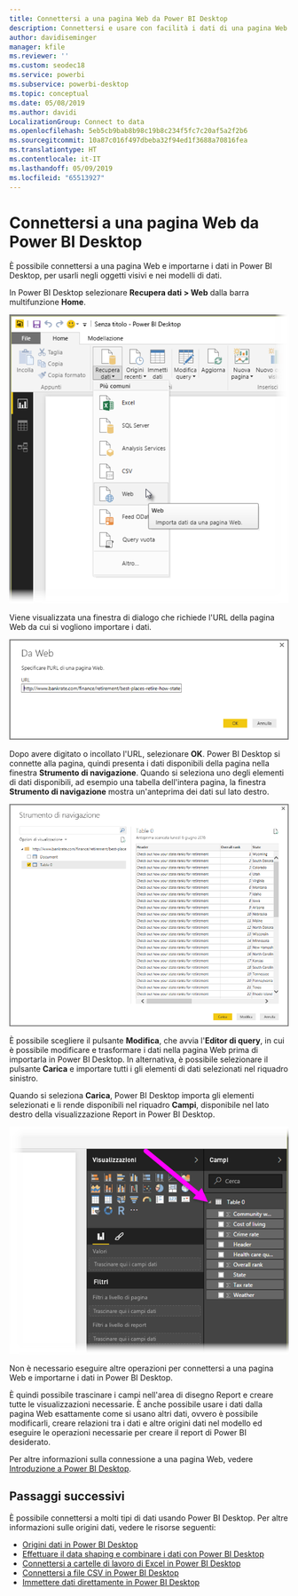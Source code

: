 ```yaml
---
title: Connettersi a una pagina Web da Power BI Desktop
description: Connettersi e usare con facilità i dati di una pagina Web in Power BI Desktop
author: davidiseminger
manager: kfile
ms.reviewer: ''
ms.custom: seodec18
ms.service: powerbi
ms.subservice: powerbi-desktop
ms.topic: conceptual
ms.date: 05/08/2019
ms.author: davidi
LocalizationGroup: Connect to data
ms.openlocfilehash: 5eb5cb9bab8b98c19b8c234f5fc7c20af5a2f2b6
ms.sourcegitcommit: 10a87c016f497dbeba32f94ed1f3688a70816fea
ms.translationtype: HT
ms.contentlocale: it-IT
ms.lasthandoff: 05/09/2019
ms.locfileid: "65513927"
---
```

# <a name="connect-to-a-web-page-from-power-bi-desktop"></a>Connettersi a una pagina Web da Power BI Desktop
È possibile connettersi a una pagina Web e importarne i dati in Power BI Desktop, per usarli negli oggetti visivi e nei modelli di dati.

In Power BI Desktop selezionare **Recupera dati > Web** dalla barra multifunzione **Home**.

![](media/desktop-connect-to-web/connect-to-web_1.png)

Viene visualizzata una finestra di dialogo che richiede l'URL della pagina Web da cui si vogliono importare i dati.

![](media/desktop-connect-to-web/connect-to-web_2.png)

Dopo avere digitato o incollato l'URL, selezionare **OK**. Power BI Desktop si connette alla pagina, quindi presenta i dati disponibili della pagina nella finestra **Strumento di navigazione**. Quando si seleziona uno degli elementi di dati disponibili, ad esempio una tabella dell'intera pagina, la finestra **Strumento di navigazione** mostra un'anteprima dei dati sul lato destro.

![](media/desktop-connect-to-web/connect-to-web_3.png)

È possibile scegliere il pulsante **Modifica**, che avvia l'**Editor di query**, in cui è possibile modificare e trasformare i dati nella pagina Web prima di importarla in Power BI Desktop. In alternativa, è possibile selezionare il pulsante **Carica** e importare tutti i gli elementi di dati selezionati nel riquadro sinistro.

Quando si seleziona **Carica**, Power BI Desktop importa gli elementi selezionati e li rende disponibili nel riquadro **Campi**, disponibile nel lato destro della visualizzazione Report in Power BI Desktop.

![](media/desktop-connect-to-web/connect-to-web_4.png)

Non è necessario eseguire altre operazioni per connettersi a una pagina Web e importarne i dati in Power BI Desktop.

È quindi possibile trascinare i campi nell'area di disegno Report e creare tutte le visualizzazioni necessarie. È anche possibile usare i dati dalla pagina Web esattamente come si usano altri dati, ovvero è possibile modificarli, creare relazioni tra i dati e altre origini dati nel modello ed eseguire le operazioni necessarie per creare il report di Power BI desiderato.

Per altre informazioni sulla connessione a una pagina Web, vedere [Introduzione a Power BI Desktop](desktop-getting-started.md).

## <a name="next-steps"></a>Passaggi successivi
È possibile connettersi a molti tipi di dati usando Power BI Desktop. Per altre informazioni sulle origini dati, vedere le risorse seguenti:

* [Origini dati in Power BI Desktop](desktop-data-sources.md)
* [Effettuare il data shaping e combinare i dati con Power BI Desktop](desktop-shape-and-combine-data.md)
* [Connettersi a cartelle di lavoro di Excel in Power BI Desktop](desktop-connect-excel.md)   
* [Connettersi a file CSV in Power BI Desktop](desktop-connect-csv.md)   
* [Immettere dati direttamente in Power BI Desktop](desktop-enter-data-directly-into-desktop.md)   

